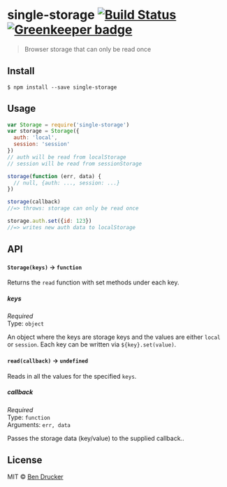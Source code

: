 # single-storage [![Build Status](https://travis-ci.org/bendrucker/single-storage.svg?branch=master)](https://travis-ci.org/bendrucker/single-storage) [![Greenkeeper badge](https://badges.greenkeeper.io/bendrucker/single-storage.svg)](https://greenkeeper.io/)

> Browser storage that can only be read once


## Install

```
$ npm install --save single-storage
```


## Usage

```js
var Storage = require('single-storage')
var storage = Storage({
  auth: 'local',
  session: 'session'  
})
// auth will be read from localStorage
// session will be read from sessionStorage

storage(function (err, data) {
  // null, {auth: ..., session: ...}  
})

storage(callback)
//=> throws: storage can only be read once

storage.auth.set({id: 123})
//=> writes new auth data to localStorage
```

## API

#### `Storage(keys)` -> `function`

Returns the `read` function with set methods under each key.

##### keys

*Required*  
Type: `object`

An object where the keys are storage keys and the values are either `local` or `session`. Each key can be written via `${key}.set(value)`.

#### `read(callback)` -> `undefined`

Reads in all the values for the specified `keys`. 

##### callback

*Required*  
Type: `function`  
Arguments: `err, data`

Passes the storage data (key/value) to the supplied callback..


## License

MIT © [Ben Drucker](http://bendrucker.me)
